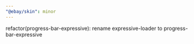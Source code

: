 ```yaml
---
"@ebay/skin": minor
---
```


refactor(progress-bar-expressive): rename expressive-loader to progress-bar-expressive
